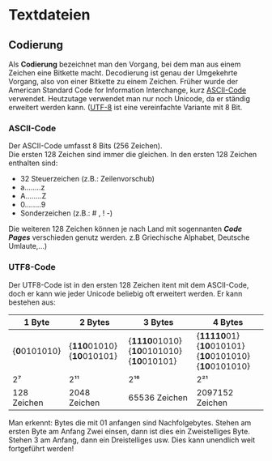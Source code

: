 # Textdateien

## Codierung

Als **Codierung** bezeichnet man den Vorgang, bei dem man aus einem Zeichen eine Bitkette macht. Decodierung ist genau der Umgekehrte Vorgang, also von einer Bitkette zu einem Zeichen. 
Früher wurde der American Standard Code for Information Interchange, kurz [ASCII-Code](https://de.wikipedia.org/wiki/American_Standard_Code_for_Information_Interchange) verwendet.
Heutzutage verwendet man nur noch Unicode, da er ständig erweitert werden kann. ([UTF-8](https://de.wikipedia.org/wiki/UTF-8) ist eine vereinfachte Variante mit 8 Bit.

### ASCII-Code

Der ASCII-Code umfasst 8 Bits (256 Zeichen).  
Die ersten 128 Zeichen sind immer die gleichen. In den ersten 128 Zeichen enthalten sind:

* 32 Steuerzeichen (z.B.: Zeilenvorschub)
* a........z
* A........Z
* 0........9
* Sonderzeichen (z.B.: # , ! -)

Die weiteren 128 Zeichen können je nach Land mit sogennanten ***Code Pages*** verschieden genutz werden.
z.B Griechische Alphabet, Deutsche Umlaute,...)

### UTF8-Code
Der UTF8-Code ist in den ersten 128 Zeichen itent mit dem ASCII-Code, doch er kann wie jeder Unicode beliebig oft erweitert werden.
Er kann bestehen aus:

| 1 Byte | 2 Bytes | 3 Bytes | 4 Bytes | 
| ----------- | ------------ | ------------------ | ----------------- |
| {**0**0101010} | {**110**01010} {**10**010101} | {**1110**01010} {**10**0101010} {**10**010101} | {**11110**01} {**10**010101} {**10**0101010} {**10**0101010} |  
| 2⁷ | 2¹¹ | 2¹⁶ | 2²¹ |
| 128 Zeichen | 2048 Zeichen | 65536 Zeichen | 2097152 Zeichen |

Man erkennt: Bytes die mit 01 anfangen sind Nachfolgebytes. Stehen am ersten Byte am Anfang Zwei einsen, dann ist dies ein Zweistelliges Byte. Stehen 3 am Anfang, dann ein Dreistelliges usw.
Dies kann unendlich weit fortgeführt werden!
